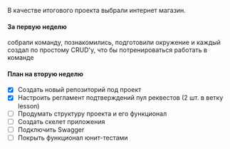 В качестве итогового проекта выбрали интернет магазин.
#### За первую неделю
собрали команду, познакомились, подготовили окружение и каждый создал по простому CRUD'у, что бы потренироваться работать в команде  
#### План на вторую неделю
- [X] Создать новый репозиторий под проект
- [X] Настроить регламент подтверждений пул реквестов (2 шт. в ветку lesson)
- [ ] Продумать структуру проекта и его функционал
- [ ] Создать скелет приложения
- [ ] Подключить Swagger
- [ ] Покрыть функционал юнит-тестами